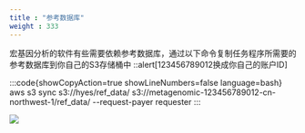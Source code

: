 ```yaml
---
title : "参考数据库"
weight : 333
---
```


宏基因分析的软件有些需要依赖参考数据库，通过以下命令复制任务程序所需要的参考数据库到你自己的S3存储桶中
::alert[123456789012换成你自己的账户ID]

:::code{showCopyAction=true showLineNumbers=false language=bash}
aws s3 sync s3://hyes/ref_data/ s3://metagenomic-123456789012-cn-northwest-1/ref_data/ --request-payer requester
:::


![](/static/notebook-refdata.png)
